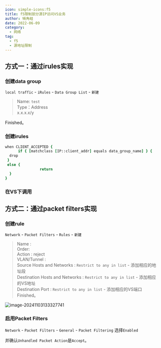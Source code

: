 ```yaml
---
icon: simple-icons:f5
title: f5限制部分源IP访问VS业务
author: 犄角蛙
date: 2022-06-09
category:
  - 网络
tag:
  - f5
  - 源地址限制
---
```



## 方式一：通过irules实现

### 创建data group

`local traffic` - `iRules` - `Data Group List` - `新建`  
>Name: `test`  
>Type：Address  
>     x.x.x.x/y  

Finished。

### 创建irules

```tcl
when CLIENT_ACCEPTED {
      if { [matchclass [IP::client_addr] equals data_group_name] } {
  drop
 }
 else {
                return
  }
}
```

### 在VS下调用

## 方式二：通过packet filters实现

### 创建rule

`Network` - `Packet Filters` - `Rules` - `新建`  
>Name :  
>Order:  
>Action : reject  
>VLAN/Tunnel :  
>Source Hosts and Networks : `Restrict to any in list` - 添加相应的地址段  
>Destination Hosts and Networks : `Restrict to any in list` - 添加相应的VS地址  
>Destination Port : `Restrict to any in list` - 添加相应的VS端口  
Finished。

![image-20241103133327741](https://img.jinguo.link/d/image-20241103133327741.png)

### 启用Packet Filters

`Network` - `Packet Filters` - `General` - `Packet Filtering` 选择`Enabled`  

并确认`Unhandled Packet Action`是`Accept`。
